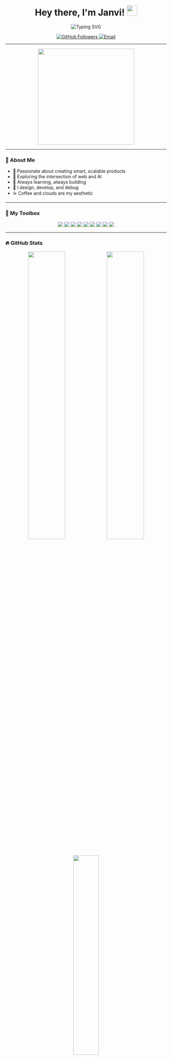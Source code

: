 <h1 align="center">
  Hey there, I'm Janvi!
  <img src="https://img.icons8.com/color/48/000000/rocket--v2.png" width="32"/>
</h1>

<p align="center">
  <img src="https://readme-typing-svg.herokuapp.com?font=Fira+Code&size=28&duration=3000&pause=1000&color=8A2BE2&center=true&vCenter=true&width=420&lines=Code.+Create.+Collaborate." alt="Typing SVG">
</p>

<p align="center">
  <a href="https://github.com/janviii09">
    <img src="https://img.shields.io/github/followers/janviii09?label=Follow&style=social" alt="GitHub Followers">
  </a>
  <a href="mailto:guptajanvi0912@gmail.com">
    <img src="https://img.shields.io/badge/Email-guptajanvi0912@gmail.com-blue?style=flat-square&logo=gmail" alt="Email">
  </a>
</p>

---

<div align="center">
  <img src="https://media.giphy.com/media/26tn33aiTi1jkl6H6/giphy.gif" width="300"/>
</div>

---

### 🌈 About Me

- 🚀 Passionate about creating smart, scalable products
- 🤖 Exploring the intersection of web and AI
- 🌱 Always learning, always building
- 🎨 I design, develop, and debug
- ☕ Coffee and clouds are my aesthetic

---

### 🧰 My Toolbox

<p align="center">
  <img src="https://img.shields.io/badge/JavaScript-222?style=for-the-badge&logo=javascript&logoColor=F7DF1E"/>
  <img src="https://img.shields.io/badge/Python-222?style=for-the-badge&logo=python&logoColor=3776AB"/>
  <img src="https://img.shields.io/badge/TypeScript-222?style=for-the-badge&logo=typescript&logoColor=3178C6"/>
  <img src="https://img.shields.io/badge/React-222?style=for-the-badge&logo=react&logoColor=61DAFB"/>
  <img src="https://img.shields.io/badge/Node.js-222?style=for-the-badge&logo=node.js&logoColor=339933"/>
  <img src="https://img.shields.io/badge/AWS-222?style=for-the-badge&logo=amazon-aws&logoColor=FF9900"/>
  <img src="https://img.shields.io/badge/Git-222?style=for-the-badge&logo=git&logoColor=F05032"/>
  <img src="https://img.shields.io/badge/Docker-222?style=for-the-badge&logo=docker&logoColor=2496ED"/>
  <img src="https://img.shields.io/badge/MongoDB-222?style=for-the-badge&logo=mongodb&logoColor=47A248"/>
</p>

---

### 🔥 GitHub Stats

<p align="center">
  <img src="https://github-readme-stats.vercel.app/api?username=janviii09&show_icons=true&theme=tokyonight&hide_border=true" width="48%">
  <img src="https://github-readme-streak-stats.herokuapp.com?user=janviii09&theme=tokyonight&hide_border=true" width="48%">
</p>
<p align="center">
  <img src="https://github-readme-stats.vercel.app/api/top-langs/?username=janviii09&layout=compact&theme=tokyonight&hide_border=true" width="40%">
</p>

---

### 📬 Let's Connect

<p align="center">
  <a href="mailto:guptajanvi0912@gmail.com"><img src="https://img.shields.io/badge/Email-guptajanvi0912@gmail.com-blue?style=for-the-badge&logo=gmail"></a>
  <a href="https://github.com/janviii09"><img src="https://img.shields.io/badge/GitHub-janviii09-181717?style=for-the-badge&logo=github"></a>
</p>

---

<div align="center">
  <img src="https://quotes-github-readme.vercel.app/api?type=horizontal&theme=tokyonight" alt="Quote"/>
</div>
